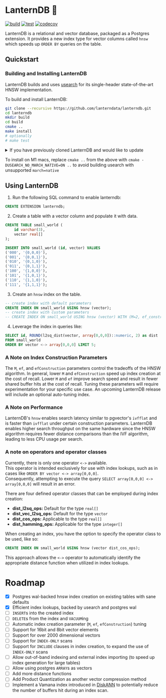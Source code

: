 # LanternDB 🏮

[![build](https://github.com/lanterndata/lanterndb/actions/workflows/build-linux.yaml/badge.svg?branch=main)](https://github.com/lanterndata/lanterndb/actions/workflows/build-linux.yaml)
[![test](https://github.com/lanterndata/lanterndb/actions/workflows/test-linux.yaml/badge.svg?branch=main)](https://github.com/lanterndata/lanterndb/actions/workflows/test-linux.yaml)
[![codecov](https://codecov.io/github/lanterndata/lanterndb/branch/main/graph/badge.svg)](https://codecov.io/github/lanterndata/lanterndb)

LanternDB is a relational and vector database, packaged as a Postgres extension.
It provides a new index type for vector columns called `hnsw` which speeds up `ORDER BY` queries on the table.

## Quickstart

### Building and Installing LanternDB

LanternDB builds and uses [usearch](https://github.com/unum-cloud/usearch) for its single-header state-of-the-art HNSW implementation.

To build and install LanternDB:

```bash
git clone --recursive https://github.com/lanterndata/lanterndb.git
cd lanterndb
mkdir build
cd build
cmake ..
make install
# optionally
# make test
```

<details>
<summary>If you have previously cloned LanternDB and would like to update</summary>
```bash
git pull
git submodule update
```
</details>

To install on M1 macs, replace `cmake ..` from the above with `cmake -DUSEARCH_NO_MARCH_NATIVE=ON ..` to avoid building usearch with unsupported `march=native`

## Using LanternDB

1. Run the following SQL command to enable lanterndb:

```sql
CREATE EXTENSION lanterndb;
```

2. Create a table with a vector column and populate it with data.

```sql
CREATE TABLE small_world (
    id varchar(3),
    vector real[]
);

INSERT INTO small_world (id, vector) VALUES
('000', '{0,0,0}'),
('001', '{0,0,1}'),
('010', '{0,1,0}'),
('011', '{0,1,1}'),
('100', '{1,0,0}'),
('101', '{1,0,1}'),
('110', '{1,1,0}'),
('111', '{1,1,1}');
```

3. Create an `hnsw` index on the table.

```sql
-- create index with default parameters
CREATE INDEX ON small_world USING hnsw (vector);
-- create index with custom parameters
-- CREATE INDEX ON small_world USING hnsw (vector) WITH (M=2, ef_construction=10, ef=4, dims=3);
```

4. Leverage the index in queries like:

```sql
SELECT id, ROUND(l2sq_dist(vector, array[0,0,0])::numeric, 2) as dist
FROM small_world
ORDER BY vector <-> array[0,0,0] LIMIT 5;
```

### A Note on Index Construction Parameters

The `M`, `ef`, and `efConstruction` parameters control the tradeoffs of the HNSW algorithm.
In general, lower `M` and `efConstruction` speed up index creation at the cost of recall.
Lower `M` and `ef` improve search speed and result in fewer shared buffer hits at the cost of recall.
Tuning these parameters will require experimentation for your specific use case. An upcoming LanternDB release will include an optional auto-tuning index.

### A Note on Performance

LanternDB's `hnsw` enables search latency similar to pgvector's `ivfflat` and is faster than `ivfflat` under certain construction parameters. LanternDB enables higher search throughput on the same hardware since the HNSW algorithm requires fewer distance comparisons than the IVF algorithm, leading to less CPU usage per search.

### A note on operators and operator classes

Currently, there is only one operator `<->` available.  
This operator is intended exclusively for use with index lookups, such as in cases like `ORDER BY vector <-> array[0,0,0]`.  
Consequently, attempting to execute the query `SELECT array[0,0,0] <-> array[0,0,0]` will result in an error.

There are four defined operator classes that can be employed during index creation:

- **dist_l2sq_ops:** Default for the type `real[]`
- **dist_vec_l2sq_ops:** Default for the type `vector`
- **dist_cos_ops:** Applicable to the type `real[]`
- **dist_hamming_ops:** Applicable for the type `integer[]`

When creating an index, you have the option to specify the operator class to be used, like so:

```sql
CREATE INDEX ON small_world USING hnsw (vector dist_cos_ops);
```

This approach allows the `<->` operator to automatically identify the appropriate distance function when utilized in index lookups.

# Roadmap

- [x] Postgres wal-backed hnsw index creation on existing tables with sane defaults
- [x] Efficient index lookups, backed by usearch and postgres wal
- [ ] `INSERT`s into the created index
- [ ] `DELETE`s from the index and `VACUUM`ing
- [ ] Automatic index creation parameter (`M`, `ef`, `efConstruction`) tuning
- [ ] Support for 16bit and 8bit vector elements
- [ ] Support for over 2000 dimensional vectors
- [ ] Support for `INDEX-ONLY` scans
- [ ] Support for `INCLUDE` clauses in index creation, to expand the use of `INDEX-ONLY` scans
- [ ] Allow out-of-band indexing and external index importing (to speed up index generation for large tables)
- [ ] Allow using postgres `ARRAY`s as vectors
- [ ] Add more distance functions
- [ ] Add Product Quantization as another vector compression method
- [ ] Implement a Vamana index introduced in [DiskANN](https://proceedings.neurips.cc/paper_files/paper/2019/file/09853c7fb1d3f8ee67a61b6bf4a7f8e6-Paper.pdf) to potentially reduce the number of buffers hit during an index scan.
